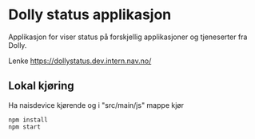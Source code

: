 # Dolly status applikasjon

Applikasjon for viser status på forskjellig applikasjoner og tjeneserter fra Dolly. 

Lenke https://dollystatus.dev.intern.nav.no/ 

## Lokal kjøring
Ha naisdevice kjørende og i "src/main/js" mappe kjør
```
npm install
npm start
```

